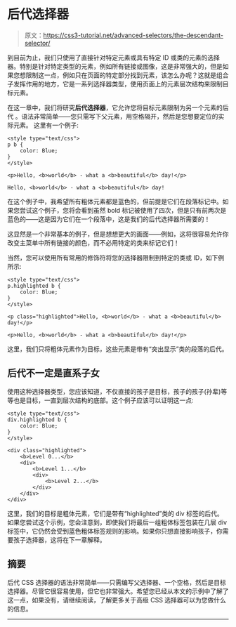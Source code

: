# 后代选择器

> 原文：<https://css3-tutorial.net/advanced-selectors/the-descendant-selector/>

到目前为止，我们只使用了直接针对特定元素或具有特定 ID 或类的元素的选择器。特别是针对特定类型的元素，例如所有链接或图像，这是非常强大的，但是如果您想限制这一点，例如只在页面的特定部分找到元素，该怎么办呢？这就是组合子发挥作用的地方，它是一系列选择器类型，使用页面上的元素层次结构来限制目标元素。

在这一章中，我们将研究**后代选择器**，它允许您将目标元素限制为另一个元素的后代 。语法非常简单——您只需写下父元素，用空格隔开，然后是您想要定位的实际元素。 这里有一个例子:

```
<style type="text/css">
p b {
	color: Blue;
}
</style>

<p>Hello, <b>world</b> - what a <b>beautiful</b> day!</p>

Hello, <b>world</b> - what a <b>beautiful</b> day!
```

在这个例子中，我希望所有粗体元素都是蓝色的，但前提是它们在段落标记中。如果您尝试这个例子，您将会看到虽然 bold 标记被使用了四次，但是只有前两次是蓝色的——这是因为它们在一个段落中，这是我们的后代选择器所需要的！

这显然是一个非常基本的例子，但是想想更大的画面——例如，这将很容易允许你改变主菜单中所有链接的颜色，而不必用特定的类来标记它们！

当然，您可以使用所有常用的修饰符将您的选择器限制到特定的类或 ID，如下例所示:

<input type="hidden" name="IL_IN_ARTICLE">

```
<style type="text/css">
p.highlighted b {
	color: Blue;
}
</style>

<p class="highlighted">Hello, <b>world</b> - what a <b>beautiful</b> day!</p>

<p>Hello, <b>world</b> - what a <b>beautiful</b> day!</p>
```

这里，我们只将粗体元素作为目标，这些元素是带有“突出显示”类的段落的后代。

## 后代不一定是直系子女

使用这种选择器类型，您应该知道，不仅直接的孩子是目标，孩子的孩子(孙辈)等等也是目标，一直到层次结构的底部。这个例子应该可以证明这一点:

```
<style type="text/css">
div.highlighted b {
	color: Blue;
}
</style>

<div class="highlighted">
	<b>Level 0...</b>
	<div>
		<b>Level 1...</b>
		<div>
			<b>Level 2...</b>
		</div>
	</div>
</div>
```

这里，我们的目标是粗体元素，它们是带有“highlighted”类的 div 标签的后代。如果您尝试这个示例，您会注意到，即使我们将最后一组粗体标签包装在几层 div 标签中，它仍然会受到蓝色粗体标签规则的影响。如果你只想直接影响孩子，你需要孩子选择器，这将在下一章解释。

## 摘要

后代 CSS 选择器的语法非常简单——只需编写父选择器、一个空格，然后是目标选择器。尽管它很容易使用，但它也非常强大。希望您已经从本文的示例中了解了这一点，如果没有，请继续阅读，了解更多关于高级 CSS 选择器可以为您做什么的信息。

* * *